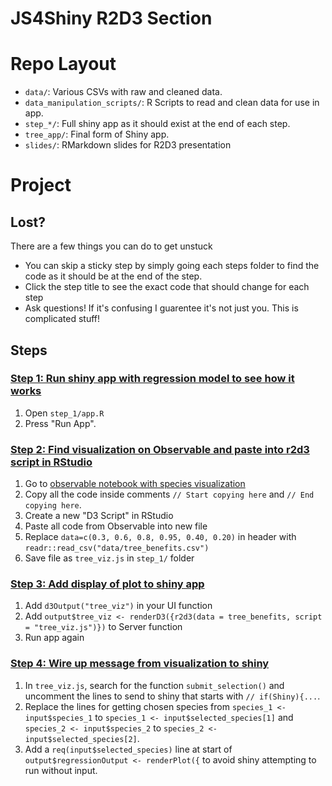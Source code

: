 # JS4Shiny R2D3 Section

# Repo Layout

- `data/`: Various CSVs with raw and cleaned data.
- `data_manipulation_scripts/`: R Scripts to read and clean data for use in app. 
- `step_*/`: Full shiny app as it should exist at the end of each step.
- `tree_app/`: Final form of Shiny app. 
- `slides/`: RMarkdown slides for R2D3 presentation

# Project

## Lost?

There are a few things you can do to get unstuck

- You can skip a sticky step by simply going each steps folder to find the code as it should be at the end of the step. 
- Click the step title to see the exact code that should change for each step
- Ask questions! If it's confusing I guarentee it's not just you. This is complicated stuff!


## Steps

### [Step 1: Run shiny app with regression model to see how it works](https://github.com/nstrayer/jsforshiny_project/commit/b77bab206cb83bcff5ae11f51c08d3f9ad7cc7f1)
1. Open `step_1/app.R`
2. Press "Run App".
    
   
### [Step 2: Find visualization on Observable and paste into r2d3 script in RStudio](https://github.com/nstrayer/jsforshiny_project/commit/bbd6808fe32476a2c779cd8a500b0d93b9d996dc)
1. Go to [observable notebook with species visualization](https://observablehq.com/@nstrayer/js4shiny-workshop-demo)
2. Copy all the code inside comments `// Start copying here` and `// End copying here`.
3. Create a new "D3 Script" in RStudio
4. Paste all code from Observable into new file
5. Replace `data=c(0.3, 0.6, 0.8, 0.95, 0.40, 0.20)` in header with `readr::read_csv("data/tree_benefits.csv")`
6. Save file as `tree_viz.js` in `step_1/` folder


### [Step 3: Add display of plot to shiny app](https://github.com/nstrayer/jsforshiny_project/commit/c6abf7b1f585fe672776d79724fb6406e2df29eb)
1. Add `d3Output("tree_viz")` in your UI function
2. Add `output$tree_viz <- renderD3({r2d3(data = tree_benefits, script = "tree_viz.js")})` to Server function
3. Run app again


### [Step 4: Wire up message from visualization to shiny](https://github.com/nstrayer/jsforshiny_project/commit/89169aa0a61bfa374adbe7df9d14f4ff1e68bf4f)
1. In `tree_viz.js`, search for the function `submit_selection()` and uncomment the lines to send to shiny that starts with `// if(Shiny){...`.
2. Replace the lines for getting chosen species from `species_1 <- input$species_1` to `species_1 <- input$selected_species[1]` and `species_2 <- input$species_2` to `species_2 <- input$selected_species[2]`.
3. Add a `req(input$selected_species)` line at start of `output$regressionOutput <- renderPlot({` to avoid shiny attempting to run without input. 


